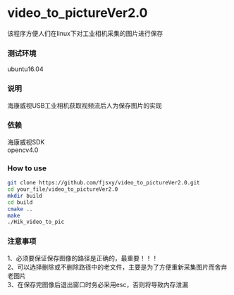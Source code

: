 # video_to_pictureVer2.0
该程序方便人们在linux下对工业相机采集的图片进行保存

### 测试环境 ###
ubuntu16.04
### 说明 ###
海康威视USB工业相机获取视频流后人为保存图片的实现
### 依赖 ###
海康威视SDK  
opencv4.0  

### How to use ###
```Bash
git clone https://github.com/fjsxy/video_to_pictureVer2.0.git
cd your_file/video_to_pictureVer2.0
mkdir build
cd build
cmake ..
make
./Hik_video_to_pic
```

### 注意事项 ###
1、必须要保证保存图像的路径是正确的，最重要！！！  
2、可以选择删除或不删除路径中的老文件，主要是为了方便重新采集图片而舍弃老图片  
3、在保存完图像后退出窗口时务必采用esc，否则将导致内存泄漏
